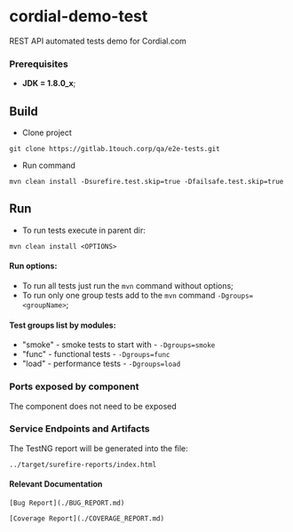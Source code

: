# cordial-demo-test
 
REST API automated tests demo for Cordial.com
 
### Prerequisites
* **JDK = 1.8.0_x**;

## Build
- Clone project
```
git clone https://gitlab.1touch.corp/qa/e2e-tests.git
```
- Run command
```
mvn clean install -Dsurefire.test.skip=true -Dfailsafe.test.skip=true 
```
 
## Run
- To run tests execute in parent dir:
 ```
 mvn clean install <OPTIONS>
 ```
#### Run options:
 - To run all tests just run the `mvn` command without options;
 - To run only one group tests add to the `mvn` command `-Dgroups=<groupName>`;
 
#### Test groups list by modules:
 - "smoke" - smoke tests to start with - `-Dgroups=smoke` 
 - "func" - functional tests - `-Dgroups=func` 
 - "load" - performance tests - `-Dgroups=load`
 
### Ports exposed by component
The component does not need to be exposed
 
### Service Endpoints and Artifacts
The TestNG report will be generated into the file:
```
../target/surefire-reports/index.html
```
#### Relevant Documentation
```
[Bug Report](./BUG_REPORT.md)
```
```
[Coverage Report](./COVERAGE_REPORT.md)
```
